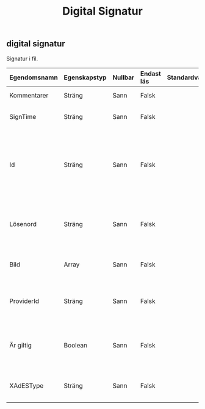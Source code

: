﻿---
title: Digital Signatur
second_title: Aspose.Cells Cloud Documen
type: docs
url: /sv/specification/model/digitalsignature/
description: "Aspose.Cells Molnmodellspecifikation: DigitalSignature. Hantera enkelt Excel och andra kalkylarksdokument med funktioner som att öppna, generera, redigera, dela, slå samman, jämföra och konvertera"
kwords: Excel, Office, Kalkylblad, Cloud REST API, Digital Signatur
weight: 50
---
## **digital signatur**

 Signatur i fil.

| Egendomsnamn| Egenskapstyp| Nullbar| Endast läs| Standardvärde| Beskrivning|
|:- |:- |:- |:- |:- |:- |
| Kommentarer| Sträng| Sann| Falsk|| Syftet med att skriva under.|
| SignTime| Sträng| Sann| Falsk|| Tidpunkten då dokumentet undertecknades.|
| Id| Sträng| Sann| Falsk|| Anger en GUID som kan korsreferens med GUID för signaturraden som lagras i dokumentinnehållet. Standardvärdet är Tom (alla nollor) Guid.|
| Lösenord| Sträng| Sann| Falsk|| Anger texten för den faktiska signaturen i den digitala signaturen. Standardvärdet är Empty.|
| Bild|Array<Byte> | Sann| Falsk|| Anger en bild för den digitala signaturen. Standardvärdet är null.|
| ProviderId| Sträng| Sann| Falsk|| Anger klass-ID för signaturleverantören. Standardvärdet är Tom (alla nollor) Guid.|
| Är giltig| Boolean| Sann| Falsk|| Om denna digitala signatur är giltig och dokumentet inte har manipulerats kommer detta värde att vara sant.|
| XAdESType| Sträng| Sann| Falsk|| XAdES typ. Standardvärdet är None (XAdES är avstängt).|


